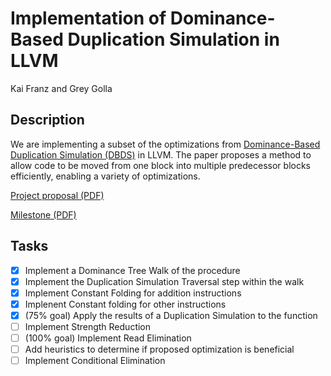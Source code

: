 # Implementation of Dominance-Based Duplication Simulation in LLVM
Kai Franz and Grey Golla

## Description
We are implementing a subset of the optimizations from [Dominance-Based Duplication Simulation (DBDS)](https://dl.acm.org/doi/pdf/10.1145/3168811) in LLVM. The paper proposes a method to allow code to be moved from one block into multiple predecessor blocks efficiently, enabling a variety of optimizations.

[Project proposal (PDF)](./Proposal.pdf)

[Milestone (PDF)]("./Milestone.pdf")

## Tasks
- [x] Implement a Dominance Tree Walk of the procedure
- [x] Implement the Duplication Simulation Traversal step within the walk
- [x] Implement Constant Folding for addition instructions
- [x] Implenent Constant folding for other instructions
- [x] \(75% goal) Apply the results of a Duplication Simulation to the function
- [ ] Implement Strength Reduction
- [ ] \(100% goal) Implement Read Elimination
- [ ] Add heuristics to determine if proposed optimization is beneficial
- [ ] Implement Conditional Elimination
